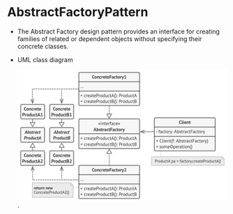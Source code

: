 # AbstractFactoryPattern

- The Abstract Factory design pattern provides an interface for creating families of related or dependent objects without specifying their concrete classes.

- UML class diagram

    ![UML class diagram](/.assets/abstractFactoryPattern.png "Abstract Factory Pattern").
